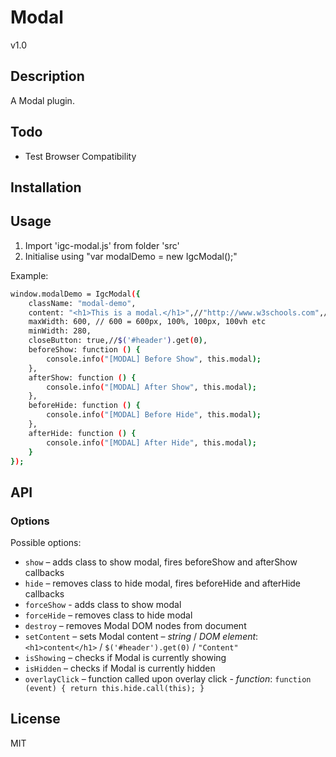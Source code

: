 # Modal
v1.0

## Description
A Modal plugin.

## Todo
 - Test Browser Compatibility

##  Installation

##  Usage
1. Import 'igc-modal.js' from folder 'src'
3. Initialise using "var modalDemo = new IgcModal();"

Example:

```sh
window.modalDemo = IgcModal({
    className: "modal-demo",
    content: "<h1>This is a modal.</h1>",//"http://www.w3schools.com",//$('#header').get(0),//"This is a modal",
    maxWidth: 600, // 600 = 600px, 100%, 100px, 100vh etc
    minWidth: 280,
    closeButton: true,//$('#header').get(0),
    beforeShow: function () {
        console.info("[MODAL] Before Show", this.modal);
    },
    afterShow: function () {
        console.info("[MODAL] After Show", this.modal);
    },
    beforeHide: function () {
        console.info("[MODAL] Before Hide", this.modal);
    },
    afterHide: function () {
        console.info("[MODAL] After Hide", this.modal);
    }
});
```

## API

### Options
Possible options:

* `show` – adds class to show modal, fires beforeShow and afterShow callbacks
* `hide` – removes class to hide modal, fires beforeHide and afterHide callbacks
* `forceShow` - adds class to show modal
* `forceHide` – removes class to hide modal
* `destroy` – removes Modal DOM nodes from document
* `setContent` – sets Modal content – *string* / *DOM element*: `<h1>content</h1>` / `$('#header').get(0)` / `"Content"`
* `isShowing` – checks if Modal is currently showing
* `isHidden` – checks if Modal is currently hidden
* `overlayClick` – function called upon overlay click - *function*: `function (event) { return this.hide.call(this); }`


## License
MIT
